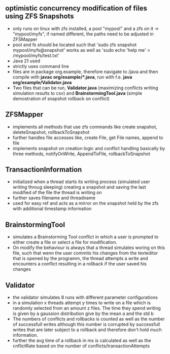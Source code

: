 ## optimistic concurrency modification of files using ZFS Snapshots
-  only runs on linux with zfs installed, a pool "mypool" and a zfs on it -> "mypool/myfs", if named different, the paths need to be adjusted in ZFSMapper
-  pool and fs should be located such that 'sudo zfs snapshot mypool/myfs@snapshot' works as well as 'sudo echo 'help me' > /mypool/myfs/test.txt'
-  Java 21 used
-  strictly uses command line
-  files are in package org.example, therefore navigate to /java and then compile with **javac org/example/*.java**, run with f.e. **java org/example/Validator.java**
-  Two files that can be run, **Validator.java** (maximizing conflicts writing simulation results to csv) and **BrainstormingTool.java** (simple demostration of snapshot rollback on conflict)
## ZFSMapper
- implements all methods that use zfs commands like create snapshot, deleteSnapshot, rollbackToSnapshot
- further handles file accesses like, create File, get File names, append to file
- implements snapshot on creation logic and conflict handling basically by three methods, notifyOnWrite, AppendToFIle, rollbackToSnapshot
## TransactionInformation
- initialized when a thread starts its writing process (simulated user writing throug sleeping) creating a snapshot and saving the last modified of the file the thread is writing on
- further saves filename and threadname
- used for easy ref and acts as a mirror on the snapshot held by the zfs with additional timestamp information
## BrainstormingTool
- simulates a Brainstorming Tool conflict in which a user is prompted to either create a file or select a file for modification.
- On modify the behaviour is always that a thread simulates woring on this file, such that wenn the user commits his changes from the texteditor that is opened by the programm, the thread attempts a write and encounters a conflict resulting in a rollback if the user saved his changes
## Validator
- the validator simulates 8 runs with different parameter configurations
- in a simulation x threads attempt y times to write on a file which is randomly selected from an amount z files. The time they spend writing is given by a gaussion distribution
  give by the mean a and the std b
- The numbers of conflicts and rollbacks is counted as well as the number of successfull writes although this number is corrupted by successfull writes that are later
  subject to a rollback and therefore don't hold much information.
- further the avg time of a rollback in ms is calculated as well as the cnflictRate based on the number of conflicts/transactionAttempts
